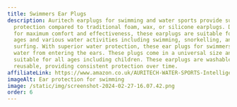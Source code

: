 ```yaml
---
title: Swimmers Ear Plugs
description: Auritech earplugs for swimming and water sports provide superior
  protection compared to traditional foam, wax, or silicone earplugs. Designed
  for maximum comfort and effectiveness, these earplugs are suitable for all
  ages and various water activities including swimming, snorkelling, and
  surfing. With superior water protection, these ear plugs for swimmers prevent
  water from entering the ears. These plugs come in a universal size and are
  suitable for all ages including children. These earplugs are washable and
  reusable, providing consistent protection over time.
affiliateLink: https://www.amazon.co.uk/AURITECH-WATER-SPORTS-Intelligent-Protection/dp/B00DEDN4JE?maas=maas_adg_E0A50751800E188C019EA02B38D0B45F_afap_abs&ref_=aa_maas&tag=maas
imageAlt: Ear protection for swimming
image: /static/img/screenshot-2024-02-27-16.07.42.png
order: 6
---
```


